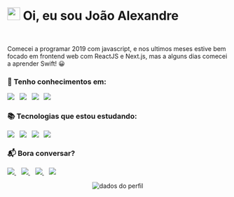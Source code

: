 # <img src="https://github.com/TheDudeThatCode/TheDudeThatCode/blob/master/Assets/Hi.gif" width="29px"> **Oi, eu sou João Alexandre** 
<br/>

Comecei a programar 2019 com javascript, e nos ultimos meses estive bem focado em frontend web com ReactJS e Next.js, mas a alguns dias comecei a aprender Swift! 😀

### :rocket: Tenho conhecimentos em: <br/>
<p align="left">
  <img src="https://img.shields.io/badge/HTML5-E34F26?style=for-the-badge&logo=html5&logoColor=white"/>&nbsp;&nbsp;
  <img src="https://img.shields.io/badge/CSS3-1572B6?style=for-the-badge&logo=css3&logoColor=white"/>&nbsp;&nbsp;
  <img src="https://img.shields.io/badge/JavaScript-F7DF1E?style=for-the-badge&logo=javascript&logoColor=black"/>&nbsp;&nbsp;
  <img src="https://img.shields.io/badge/Git-F05032?style=for-the-badge&logo=git&logoColor=white"/>
</p>

### :books: Tecnologias que estou estudando: <br/>

<p align="left">
  <img src="https://img.shields.io/badge/Node.js-43853D?style=for-the-badge&logo=node-dot-js&logoColor=white"/>&nbsp;&nbsp;
  <img src="https://img.shields.io/badge/React-20232A?style=for-the-badge&logo=react&logoColor=61DAFB"/>&nbsp;&nbsp;
  <img src="https://img.shields.io/badge/TypeScript-007ACC?style=for-the-badge&logo=typescript&logoColor=white"/>&nbsp;&nbsp;
  <img src="https://img.shields.io/badge/swift-F54A2A?style=for-the-badge&logo=swift&logoColor=white"/>
</p>

### :mailbox_with_mail: Bora conversar?
 

  <a href="mailto:joaoalexandre.bitar@hotmai.com?">
    <img src="https://img.shields.io/badge/Gmail-D14836?style=for-the-badge&logo=gmail&logoColor=white"/>
  </a>&nbsp;&nbsp;
  <a href="https://twitter.com/j_alexandrebita">
    <img src="https://img.shields.io/badge/Twitter-%231DA1F2.svg?style=for-the-badge&logo=Twitter&logoColor=white"/>
  </a>&nbsp;&nbsp;
  <a href="https://www.linkedin.com/in/alexandre-bitar/">
    <img src="https://img.shields.io/badge/linkedin-%230077B5.svg?style=for-the-badge&logo=linkedin&logoColor=white"/>
  </a>&nbsp;&nbsp;
  <a href="https://github.com/AlexBitar80">
   <img src="https://img.shields.io/badge/github-%23121011.svg?style=for-the-badge&logo=github&logoColor=white"/>
  </a>


<p align="center">
  <img src="https://github-readme-stats.vercel.app/api?username=AlexBitar80&show_icons=true&theme=dracula" alt="dados do perfil"/>
</p>
